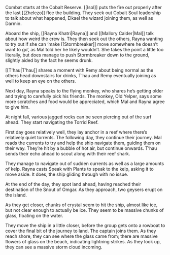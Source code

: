 Combat starts at the Cobalt Reserve. [[Isol]] puts the fire out properly after the last [[Zhelezo]] flee the building. They seek out Cobalt Soul leadership to talk about what happened, Elkael the wizard joining them, as well as Darmin.  

Aboard the ship, [[Rayna Khatri|Rayna]] and [[Mallory Calder|Mal]] talk about how weird the crew is. They then seek out the others, Rayna wanting to try out if she can ‘make [[Stormbreaker]] move somewhere he doesn’t want to go’, as Mal told her he likely wouldn’t. She takes the point a little too literally, but does manage to push Stormbreaker down to the ground, slightly aided by the fact he seems drunk. 

[[T'hau|T’hau]] shares a moment with Remy about being normal as the others head downstairs for drinks, T’hau and Remy eventually joining as well to keep an eye on the others.  

Next day, Rayna speaks to the flying monkey, who shares he’s getting older and trying to carefully pick his friends. The monkey, Old Yelper, says some more scratches and food would be appreciated, which Mal and Rayna agree to give him.

At night fall, various jagged rocks can be seen piercing out of the surf ahead. They start navigating the Torrid Reef.  

First day goes relatively well, they lay anchor in a reef where there’s relatively quiet torrents. The following day, they continue their journey. Mal reads the currents to try and help the ship navigate them, guiding them on their way. They’re hit by a bubble of hot air, but continue onwards. T’hau sends their echo ahead to scout along with their reef shark. 

They manage to navigate out of sudden currents as well as a large amounts of kelp. Rayna casts Speak with Plants to speak to the kelp, asking it to move aside. It does, the ship gliding through with no issue. 

At the end of the day, they spot land ahead, having reached their destination of the Snout of Omgar. As they approach, two geysers erupt on the island. 

As they get closer, chunks of crystal seem to hit the ship, almost like ice, but not clear enough to actually be ice. They seem to be massive chunks of glass, floating on the water. 

They move the ship in a little closer, before the group gets onto a rowboat to cover the final bit of the journey to land. The captain joins them. As they reach shore, they can see where the glass came from; there are massive flowers of glass on the beach, indicating lightning strikes. As they look up, they can see a massive storm cloud incoming.